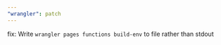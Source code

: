 ```yaml
---
"wrangler": patch
---
```


fix: Write `wrangler pages functions build-env` to file rather than stdout
